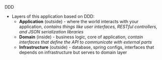 DDD

- Layers of this application based on DDD:
  * **Application** (outside) - where the world interacts with your application, _contains things like user interfaces, RESTful controllers, and JSON serialization libraries_
  * **Domain** (inside) - business logic, core of application, _contain interfaces that define the API to communicate with external parts_
  * **Infrastructure** (outside) - database, spring configs, interfaces that depends on infrastructure but serves to domain layer


